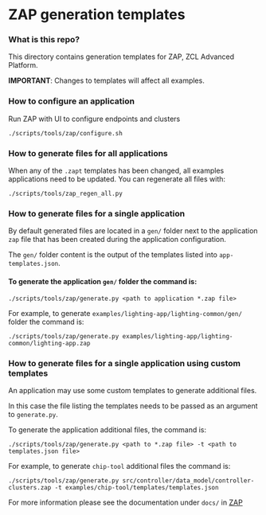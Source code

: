 # ZAP generation templates

### What is this repo?

This directory contains generation templates for ZAP, ZCL Advanced Platform.

**IMPORTANT**: Changes to templates will affect all examples.

### How to configure an application

Run ZAP with UI to configure endpoints and clusters

```
./scripts/tools/zap/configure.sh
```

### How to generate files for all applications

When any of the `.zapt` templates has been changed, all examples applications
need to be updated. You can regenerate all files with:

```
./scripts/tools/zap_regen_all.py
```

### How to generate files for a single application

By default generated files are located in a `gen/` folder next to the
application `zap` file that has been created during the application
configuration.

The `gen/` folder content is the output of the templates listed into
`app-templates.json`.

#### To generate the application `gen/` folder the command is:

```
./scripts/tools/zap/generate.py <path to application *.zap file>
```

For example, to generate `examples/lighting-app/lighting-common/gen/` folder the
command is:

```
./scripts/tools/zap/generate.py examples/lighting-app/lighting-common/lighting-app.zap
```

### How to generate files for a single application using custom templates

An application may use some custom templates to generate additional files.

In this case the file listing the templates needs to be passed as an argument to
`generate.py`.

To generate the application additional files, the command is:

```
./scripts/tools/zap/generate.py <path to *.zap file> -t <path to templates.json file>
```

For example, to generate `chip-tool` additional files the command is:

```
./scripts/tools/zap/generate.py src/controller/data_model/controller-clusters.zap -t examples/chip-tool/templates/templates.json
```

For more information please see the documentation under `docs/` in
[ZAP](https://github.com/project-chip/zap)
